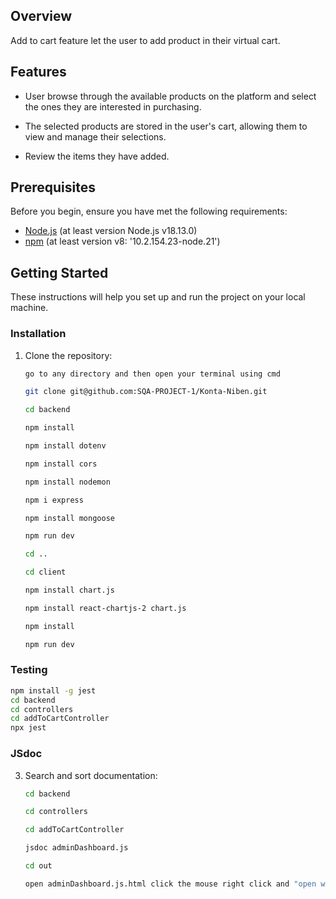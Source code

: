 ## Overview
 Add to cart feature let the user to add product in their virtual cart.

## Features
- User browse through the available products on the platform and select the ones they are interested in purchasing.

- The selected products are stored in the user's cart, allowing them to view and manage their selections. 

- Review the items they have added.

## Prerequisites

Before you begin, ensure you have met the following requirements:

- [Node.js](https://nodejs.org/) (at least version Node.js v18.13.0)
- [npm](https://www.npmjs.com/) (at least version v8: '10.2.154.23-node.21')

## Getting Started

These instructions will help you set up and run the project on your local machine.

### Installation

1. Clone the repository:

   ```bash
   go to any directory and then open your terminal using cmd
   
   git clone git@github.com:SQA-PROJECT-1/Konta-Niben.git

   cd backend
   
   npm install
   
   npm install dotenv

   npm install cors    

   npm install nodemon

   npm i express

   npm install mongoose
   
   npm run dev

   cd ..
   
   cd client

   npm install chart.js

   npm install react-chartjs-2 chart.js
   
   npm install
   
   npm run dev

   ```
   

### Testing


   ```bash
   npm install -g jest
   cd backend
   cd controllers
   cd addToCartController
   npx jest
   ```
   

### JSdoc

3. Search and sort documentation:

   ```bash
   cd backend
   
   cd controllers
   
   cd addToCartController

   jsdoc adminDashboard.js
   
   cd out
   
   open adminDashboard.js.html click the mouse right click and "open with Live server" button.
    ```
   
